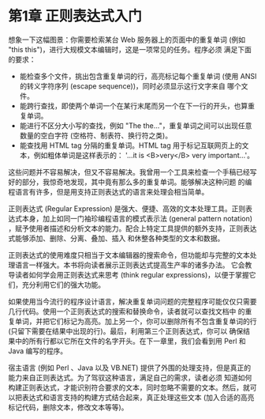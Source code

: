 # 第1章 正则表达式入门

想象一下这幅图景：你需要检索某台 Web 服务器上的页面中的重复单词 (例如 "this this")，进行大规模文本编辑时，这是一项常见的任务。程序必须
满足下面的要求：

* 能检查多个文件，挑出包含重复单词的行，高亮标记每个重复单词 (使用 ANSI 的转义字符序列 (escape sequence))，同时必须显示这行文字来自
  哪个文件。
* 能跨行查找，即使两个单词一个在某行末尾而另一个在下一行的开头，也算重复单词。
* 能进行不区分大小写的查找，例如 "The the..."，重复单词之间可以出现任意数量的空白字符 (空格符、制表符、换行符之类)。
* 能查找用 HTML tag 分隔的重复单词。HTML tag 用于标记互联网页上的文本，例如粗体单词是这样表示的：
  '...it is \<B\>very\<\/B\> very important...'。

这些问题并不容易解决，但又不容易解决。我曾用一个工具来检查一个手稿已经写好的部分，我惊奇地发现，其中竟有那么多的重复单词。能够解决这种问题
的编程语言有许多，但是用支持正则表达式的语言来处理会相当简单。

正则表达式 (Regular Expression) 是强大、便捷、高效的文本处理工具。正则表达式本身，加上如同一门袖珍编程语言的模式表示法
(general pattern notation) ，赋予使用者描述和分析文本的能力。配合上特定工具提供的额外支持，正则表达式能够添加、删除、分离、叠加、插入
和休整各种类型的文本和数据。

正则表达式的使用难度只相当于文本编辑器的搜索命令，但功能却与完整的文本处理语言一样强大。本书将向读者展示正则表达式提高生产率的诸多办法。
它会教导读者如何学会用正则表达式来思考 (think regular expressions)，以便于掌握它们，充分利用它们的强大功能。

如果使用当今流行的程序设计语言，解决重复单词问题的完整程序可能仅仅只需要几行代码。使用一个正则表达式的搜索和替换命令，读者就可以查找文档中
的重复单词，并把它们标记为高亮。加上另一个，你可以删除所有不包含重复单词的行 (只留下需要在结果中出现的行)。最后，利用第三个正则表达式，你可以
确保结果中的所有行都以它所在文件的名字开头。在下一章里，我们会看到用 Perl 和 Java 编写的程序。

宿主语言 (例如 Perl 、Java 以及 VB.NET) 提供了外围的处理支持，但是真正的能力来自正则表达式。为了驾驭这种语言，满足自己的需求，读者必须
知道如何构建正则表达式，才能识别符合要求的文本，同时忽略不需要的文本。然后，就可以把表达式和语言支持的构建方式结合起来，真正处理这些文本
(加入合适的高亮标记代码，删除文本，修改文本等等)。


